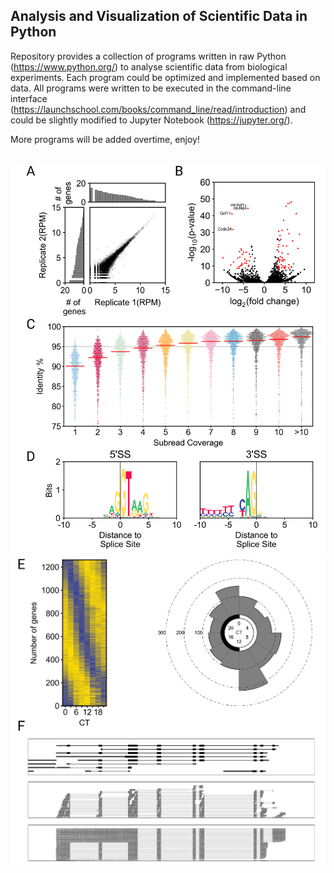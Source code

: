 ## Analysis and Visualization of Scientific Data in Python

Repository provides a collection of programs written in raw Python (https://www.python.org/)
to analyse scientific data from biological experiments. Each program could be optimized and 
implemented based on data. All programs were written to be executed in the command-line interface
(https://launchschool.com/books/command_line/read/introduction) and could be slightly modified to
Jupyter Notebook (https://jupyter.org/).

More programs will be added overtime, enjoy!

<br>
<img src="https://github.com/caeareva/AVSDP/blob/2d767b1b7c1034af4fc4201ed3539f0997729665/summary_figure_1.png"
<br>
<img src="https://github.com/caeareva/AVSDP/blob/2d767b1b7c1034af4fc4201ed3539f0997729665/summary_figure_2.png"
<br>
